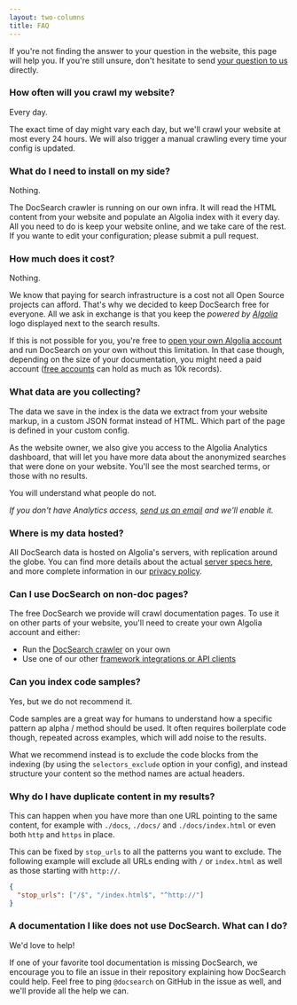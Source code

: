 ```yaml
---
layout: two-columns
title: FAQ
---
```


If you're not finding the answer to your question in the website, this page will
help you. If you're still unsure, don't hesitate to send [your question to
us][1] directly.

### How often will you crawl my website?

Every day.

The exact time of day might vary each day, but we'll crawl your website at most
every 24 hours. We will also trigger a manual crawling every time your config is
updated.

### What do I need to install on my side?

Nothing.

The DocSearch crawler is running on our own infra. It will read the HTML content
from your website and populate an Algolia index with it every day. All you need
to do is keep your website online, and we take care of the rest. If you wante to
edit your configuration; please submit a pull request.

### How much does it cost?

Nothing.

We know that paying for search infrastructure is a cost not all Open Source
projects can afford. That's why we decided to keep DocSearch free for everyone.
All we ask in exchange is that you keep the _powered by [Algolia][2]_ logo
displayed next to the search results.

If this is not possible for you, you're free to [open your own Algolia
account][3] and run DocSearch on your own without this limitation. In that case
though, depending on the size of your documentation, you might need a paid
account ([free accounts][4] can hold as much as 10k records).

### What data are you collecting?

The data we save in the index is the data we extract from your website markup,
in a custom JSON format instead of HTML. Which part of the page is defined in
your custom config.

As the website owner, we also give you access to the Algolia Analytics
dashboard, that will let you have more data about the anonymized searches that
were done on your website. You'll see the most searched terms, or those with no
results.

You will understand what people do not.

_If you don't have Analytics access, [send us an email][1] and we'll enable it._

### Where is my data hosted?

All DocSearch data is hosted on Algolia's servers, with replication around the
globe. You can find more details about the actual [server specs here][5], and
more complete information in our [privacy policy][6].

### Can I use DocSearch on non-doc pages?

The free DocSearch we provide will crawl documentation pages. To use it on other
parts of your website, you'll need to create your own Algolia account and
either:

- Run the [DocSearch crawler][7] on your own
- Use one of our other [framework integrations or API clients][8]

### Can you index code samples?

Yes, but we do not recommend it.

Code samples are a great way for humans to understand how a specific pattern ap
alpha / method should be used. It often requires boilerplate code though,
repeated across examples, which will add noise to the results.

What we recommend instead is to exclude the code blocks from the indexing (by
using the `selectors_exclude` option in your config), and instead structure your
content so the method names are actual headers.

### Why do I have duplicate content in my results?

This can happen when you have more than one URL pointing to the same content,
for example with `./docs`, `./docs/` and `./docs/index.html` or even both `http`
and `https` in place.

This can be fixed by `stop_urls` to all the patterns you want to exclude. The
following example will exclude all URLs ending with `/` or `index.html` as well
as those starting with `http://`.

```json
{
  "stop_urls": ["/$", "/index.html$", "^http://"]
}
```

### A documentation I like does not use DocSearch. What can I do?

We'd love to help!

If one of your favorite tool documentation is missing DocSearch, we encourage
you to file an issue in their repository explaining how DocSearch could help.
Feel free to ping `@docsearch` on GitHub in the issue as well, and we'll provide
all the help we can.

[1]: mailto:docsearch@algolia.com
[2]: https://www.algolia.com/
[3]: https://www.algolia.com/pricing
[4]: https://www.algolia.com/pricing#community
[5]: https://www.algolia.com/doc/guides/infrastructure/servers/
[6]: https://www.algolia.com/policies/privacy
[7]: ./crawler-overview.html
[8]: https://www.algolia.com/doc/api-reference/
